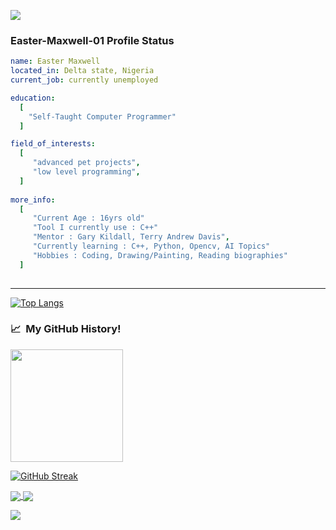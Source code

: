  <p align="left">
  <img src="https://capsule-render.vercel.app/api?type=waving&color=brown&height=90&section=footer"/>
</p>

### Easter-Maxwell-01 Profile Status

```yaml
name: Easter Maxwell
located_in: Delta state, Nigeria
current_job: currently unemployed

education:
  [
    "Self-Taught Computer Programmer"
  ]

field_of_interests:
  [
     "advanced pet projects",
     "low level programming", 
  ]
 
more_info:
  [
     "Current Age : 16yrs old"
     "Tool I currently use : C++"
     "Mentor : Gary Kildall, Terry Andrew Davis",
     "Currently learning : C++, Python, Opencv, AI Topics"
     "Hobbies : Coding, Drawing/Painting, Reading biographies"
  ]
  
```
---

[![Top Langs](https://github-readme-stats.vercel.app/api/top-langs/?username=Easter-Maxwell-01&layout=compact&theme=dark)](https://github.com/Easter-Maxwell-01/github-readme-stats)

<h3> 📈 &nbsp;My GitHub History!</h3>
<a href="https://github.com/Easter-Maxwell-01">
  <img height="180em" src="https://github-readme-stats.vercel.app/api?username=Easter-Maxwell-01&theme=radical&show_icons=true"/>
</a>

[![GitHub Streak](https://streak-stats.demolab.com/?user=Easter-Maxwell-01&theme=dark)](https://git.io/streak-stats)


<a href="https://github.com/Easter-Maxwell-01/Easter-Maxwell-01">
  <img align="center" src="https://github-readme-stats.vercel.app/api/pin/?username=Easter-Maxwell-01&repo=Easter-Maxwell-01&theme=dark" />
</a>
<a href="https://github.com/Easter-Maxwell-01/CONTAINER">
  <img align="center" src="https://github-readme-stats.vercel.app/api/pin/?username=Easter-Maxwell-01&repo=CONTAINER&theme=dark" />
</a>


<p align="left">
  <img src="https://capsule-render.vercel.app/api?type=waving&color=black&height=90&section=footer"/>
</p>
